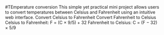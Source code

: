 #TEmperature conversion
This simple yet practical mini project allows users to convert temperatures between Celsius and Fahrenheit using an intuitive web interface.
Convert Celsius to Fahrenheit
Convert Fahrenheit to Celsius
Celsius to Fahrenheit:
F = (C × 9/5) + 32
Fahrenheit to Celsius:
C = (F − 32) × 5/9
